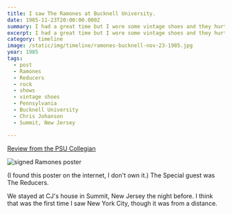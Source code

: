 ```yaml
---
title: I saw The Ramones at Bucknell University.
date: 1985-11-23T20:00:00.000Z
summary: I had a great time but I wore some vintage shoes and they hurt.
excerpt: I had a great time but I wore some vintage shoes and they hurt.
category: timeline
image: /static/img/timeline/ramones-bucknell-nov-23-1985.jpg
year: 1985
tags:
  - post
  - Ramones
  - Reducers
  - rock
  - shows
  - vintage shoes
  - Pennsylvania
  - Bucknell University
  - Chris Johanson
  - Summit, New Jersey

---
```


[Review from the PSU Collegian](https://www.collegian.psu.edu/arts_and_entertainment/article_5f442a89-6069-5b2c-9a08-8a191850c8cd.html)

![signed Ramones poster](/static/img/timeline/ramones-bucknell-nov-23-1985.jpg "signed Ramones poster")

(I found this poster on the internet, I don't own it.) The Special guest was The Reducers.

We stayed at CJ's house in Summit, New Jersey the night before. I think that was the first time I saw New York City, though it was from a distance.
